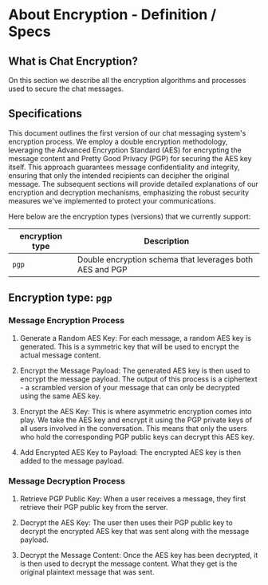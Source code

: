 # About Encryption - Definition / Specs

## What is Chat Encryption?

On this section we describe all the encryption algorithms and processes used to secure the chat messages.

## Specifications

This document outlines the first version of our chat messaging system's encryption process. We employ a double encryption methodology, leveraging the Advanced Encryption Standard (AES) for encrypting the message content and Pretty Good Privacy (PGP) for securing the AES key itself. This approach guarantees message confidentiality and integrity, ensuring that only the intended recipients can decipher the original message. The subsequent sections will provide detailed explanations of our encryption and decryption mechanisms, emphasizing the robust security measures we've implemented to protect your communications.

Here below are the encryption types (versions) that we currently support:

| encryption type | Description                                              |
| --------------- | -------------------------------------------------------- |
| `pgp`           | Double encryption schema that leverages both AES and PGP |

## Encryption type: `pgp`

### Message Encryption Process

1. Generate a Random AES Key: For each message, a random AES key is generated. This is a symmetric key that will be used to encrypt the actual message content.

2. Encrypt the Message Payload: The generated AES key is then used to encrypt the message payload. The output of this process is a ciphertext - a scrambled version of your message that can only be decrypted using the same AES key.

3. Encrypt the AES Key: This is where asymmetric encryption comes into play. We take the AES key and encrypt it using the PGP private keys of all users involved in the conversation. This means that only the users who hold the corresponding PGP public keys can decrypt this AES key.

4. Add Encrypted AES Key to Payload: The encrypted AES key is then added to the message payload.

### Message Decryption Process

1. Retrieve PGP Public Key: When a user receives a message, they first retrieve their PGP public key from the server.

2. Decrypt the AES Key: The user then uses their PGP public key to decrypt the encrypted AES key that was sent along with the message payload.

3. Decrypt the Message Content: Once the AES key has been decrypted, it is then used to decrypt the message content. What they get is the original plaintext message that was sent.
